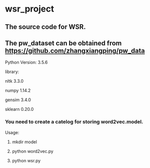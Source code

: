 # wsr_project

## The source code for WSR.
## The pw_dataset can be obtained from https://github.com/zhangxiangping/pw_data

Python Version: 3.5.6

library: 

nltk 3.3.0

numpy 1.14.2

gensim 3.4.0

sklearn 0.20.0

### You need to create a catelog for storing word2vec.model.

Usage:
1. mkdir model

2. python word2vec.py

3. python wsr.py
